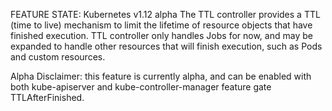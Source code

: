 FEATURE STATE: Kubernetes v1.12 alpha
The TTL controller provides a TTL (time to live) mechanism to limit the lifetime of resource objects that have finished execution. TTL controller only handles Jobs for now, and may be expanded to handle other resources that will finish execution, such as Pods and custom resources.

Alpha Disclaimer: this feature is currently alpha, and can be enabled with both kube-apiserver and kube-controller-manager feature gate TTLAfterFinished.